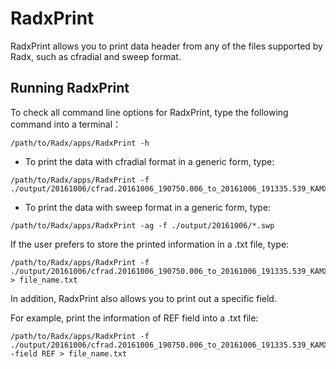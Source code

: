 # RadxPrint

RadxPrint allows you to print data header from any of the files supported by Radx, such as cfradial and sweep format.

## Running RadxPrint

To check all command line options for RadxPrint, type the following command into a terminal：

```terminal
/path/to/Radx/apps/RadxPrint -h
```

- To print the data with cfradial format in a generic form, type:

```terminal
/path/to/Radx/apps/RadxPrint -f ./output/20161006/cfrad.20161006_190750.006_to_20161006_191335.539_KAMX_Surveillance_SUR.nc
```

- To print the data with sweep format in a generic form, type:
```terminal
/path/to/Radx/apps/RadxPrint -ag -f ./output/20161006/*.swp 
```


If the user prefers to store the printed information in a .txt file, type:

```terminal
/path/to/Radx/apps/RadxPrint -f ./output/20161006/cfrad.20161006_190750.006_to_20161006_191335.539_KAMX_Surveillance_SUR.nc > file_name.txt
```

In addition, RadxPrint also allows you to print out a specific field.

For example, print the information of REF field into a .txt file:
```terminal
/path/to/Radx/apps/RadxPrint -f ./output/20161006/cfrad.20161006_190750.006_to_20161006_191335.539_KAMX_Surveillance_SUR.nc -field REF > file_name.txt
```


